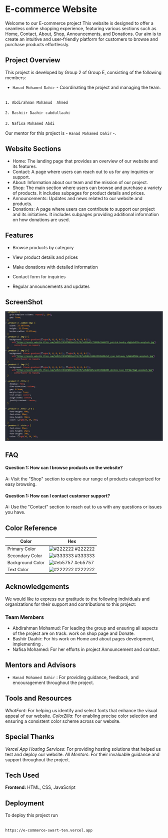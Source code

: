 # E-commerce Website
Welcome to our E-commerce project This website is designed to offer a seamless online shopping experience, featuring various sections such as Home, Contact, About, Shop, Announcements, and Donations. Our aim is to create an intuitive and user-friendly platform for customers to browse and purchase products effortlessly.
## Project Overview 


This project is developed by Group 2 of Group E, consisting of the following members:

- `Hanad Mohamed Dahir` - Coordinating the project and managing the team.
```bash

1. Abdirahman Mohamud  Ahmed

2. Bashiir Daahir cabdullaahi

3. Nafisa Mohamed Abdi
```
Our mentor for this project is - `Hanad Mohamed Dahir` -.

## Website Sections

- Home: The landing page that provides an overview of our website and its features.
- Contact: A page where users can reach out to us for any inquiries or support.
- About: Information about our team and the mission of our project.
- Shop: The main section where users can browse and purchase a variety of products. It includes subpages for product details and prices.
- Announcements: Updates and news related to our website and products.
- Donations: A page where users can contribute to support our project and its initiatives. It includes subpages providing additional information on how donations are used.

## Features

- Browse products by category 

- View product details and prices

- Make donations with detailed information

- Contact form for inquiries

- Regular announcements and updates


## ScreenShot
<img src="image-1.jpeg">


## FAQ

#### Question 1: How can I browse products on the website?

A:  Visit the "Shop" section to explore our range of products categorized for easy browsing.

#### Question 1: How can I contact customer support?
A: Use the "Contact" section to reach out to us with any questions or issues you have.

## Color Reference

| Color             | Hex                                                                |
| ----------------- | ------------------------------------------------------------------ |
| Primary    Color | ![#222222](https://via.placeholder.com/10/0a192f?text=+) #222222 |
| Secondary  Color | ![#333333](https://via.placeholder.com/10/f8f8f8?text=+) #333333 |
| Background Color | ![#eb5757](https://via.placeholder.com/10/00b48a?text=+) #eb5757 |
| Text       Color | ![#222222](https://via.placeholder.com/10/00b48a?text=+) #222222 |



## Acknowledgements


We would like to express our gratitude to the following individuals and organizations for their support and contributions to this project:

### Team Members
- Abdirahman Mohamud: For leading the group and ensuring all aspects of the project are on track. work on shop page and Donate.
- Bashiir Daahir: For his work on Home and about pages development, implementing .
- Nafisa Mohamed: For her efforts in project Announcement and contact.

## Mentors and Advisors
- `Hanad Mohamed Dahir` : For providing guidance, feedback, and encouragement throughout the project.

## Tools and Resources
*WhatFont*: For helping us identify and select fonts that enhance the visual appeal of our website.
*ColorZilla*: For enabling precise color selection and ensuring a consistent color scheme across our website.

## Special Thanks 
*Vercel App Hosting Services*: For providing hosting solutions that helped us test and deploy our website.
*All Mentors*: For their invaluable guidance and support throughout the project.


## Tech Used

**Frontend:** HTML, CSS, JavaScript
## Deployment

To deploy this project run

```bash

https://e-commerce-swart-ten.vercel.app
```


